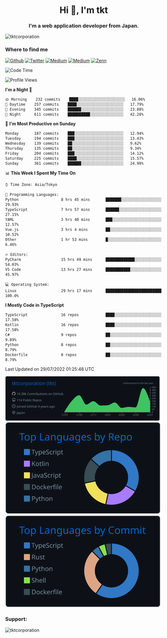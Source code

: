 <h1 align="center">Hi 👋, I'm tkt</h1>
<h3 align="center">I'm a web application developer from Japan.</h3>

<p align="left"> <img src="https://komarev.com/ghpvc/?username=tktcorporation&label=Profile%20views&color=0e75b6&style=flat" alt="tktcorporation" /> </p>

<h3>Where to find me</h3>
<p>
<a href="https://github.com/tktcorporation" target="_blank"><img alt="Github" src="https://img.shields.io/badge/GitHub-%2312100E.svg?&style=for-the-badge&logo=Github&logoColor=white" /></a>
<a href="https://twitter.com/tktcorporation" target="_blank"><img alt="Twitter" src="https://img.shields.io/badge/twitter-%231DA1F2.svg?&style=for-the-badge&logo=twitter&logoColor=white" /></a>
<a href="https://www.linkedin.com/in/tktcorporation" target="_blank"><img alt="Medium" src="https://img.shields.io/badge/linkdin-0a66c2.svg?&style=for-the-badge&logo=linkedin&logoColor=white" /></a>
<a href="https://qiita.com/tktcorporation" target="_blank"><img alt="Medium" src="https://img.shields.io/badge/qiita-55C500.svg?&style=for-the-badge&logo=qiita&logoColor=white" /></a>
<a href="https://zenn.dev/tktcorporation" target="_blank"><img alt="Zenn" src="https://img.shields.io/badge/Zenn-3EA8FF.svg?&style=for-the-badge&logo=Zenn&logoColor=white" /></a>
</p>
  
<!--START_SECTION:waka-->
![Code Time](http://img.shields.io/badge/Code%20Time-460%20hrs%2011%20mins-blue)

![Profile Views](http://img.shields.io/badge/Profile%20Views-18-blue)

**I'm a Night 🦉** 

```text
🌞 Morning    232 commits    ████░░░░░░░░░░░░░░░░░░░░░   16.06% 
🌆 Daytime    257 commits    ████░░░░░░░░░░░░░░░░░░░░░   17.79% 
🌃 Evening    345 commits    ██████░░░░░░░░░░░░░░░░░░░   23.88% 
🌙 Night      611 commits    ██████████░░░░░░░░░░░░░░░   42.28%

```
📅 **I'm Most Productive on Sunday** 

```text
Monday       187 commits    ███░░░░░░░░░░░░░░░░░░░░░░   12.94% 
Tuesday      194 commits    ███░░░░░░░░░░░░░░░░░░░░░░   13.43% 
Wednesday    139 commits    ██░░░░░░░░░░░░░░░░░░░░░░░   9.62% 
Thursday     135 commits    ██░░░░░░░░░░░░░░░░░░░░░░░   9.34% 
Friday       204 commits    ███░░░░░░░░░░░░░░░░░░░░░░   14.12% 
Saturday     225 commits    ████░░░░░░░░░░░░░░░░░░░░░   15.57% 
Sunday       361 commits    ██████░░░░░░░░░░░░░░░░░░░   24.98%

```


📊 **This Week I Spent My Time On** 

```text
⌚︎ Time Zone: Asia/Tokyo

💬 Programming Languages: 
Python                   8 hrs 45 mins       ███████░░░░░░░░░░░░░░░░░░   29.93% 
TypeScript               7 hrs 57 mins       ██████░░░░░░░░░░░░░░░░░░░   27.15% 
YAML                     3 hrs 40 mins       ███░░░░░░░░░░░░░░░░░░░░░░   12.57% 
Vue.js                   3 hrs 4 mins        ██░░░░░░░░░░░░░░░░░░░░░░░   10.52% 
Other                    1 hr 53 mins        █░░░░░░░░░░░░░░░░░░░░░░░░   6.46%

🔥 Editors: 
PyCharm                  15 hrs 49 mins      █████████████░░░░░░░░░░░░   54.03% 
VS Code                  13 hrs 27 mins      ███████████░░░░░░░░░░░░░░   45.97%

💻 Operating System: 
Linux                    29 hrs 17 mins      █████████████████████████   100.0%

```

**I Mostly Code in TypeScript** 

```text
TypeScript               16 repos            ████░░░░░░░░░░░░░░░░░░░░░   17.58% 
Kotlin                   16 repos            ████░░░░░░░░░░░░░░░░░░░░░   17.58% 
C#                       9 repos             ██░░░░░░░░░░░░░░░░░░░░░░░   9.89% 
Python                   8 repos             ██░░░░░░░░░░░░░░░░░░░░░░░   8.79% 
Dockerfile               8 repos             ██░░░░░░░░░░░░░░░░░░░░░░░   8.79%

```



 Last Updated on 29/07/2022 01:25:48 UTC
<!--END_SECTION:waka-->

[![](https://raw.githubusercontent.com/tktcorporation/tktcorporation/master/profile-summary-card-output/github_dark/0-profile-details.svg)](https://github.com/vn7n24fzkq/github-profile-summary-cards)
[![](https://raw.githubusercontent.com/tktcorporation/tktcorporation/master/profile-summary-card-output/github_dark/1-repos-per-language.svg)](https://github.com/vn7n24fzkq/github-profile-summary-cards) [![](https://raw.githubusercontent.com/tktcorporation/tktcorporation/master/profile-summary-card-output/github_dark/2-most-commit-language.svg)](https://github.com/vn7n24fzkq/github-profile-summary-cards)

<h3 align="left">Support:</h3>
<p><a href="https://www.buymeacoffee.com/tktcorporation"> <img align="left" src="https://cdn.buymeacoffee.com/buttons/v2/default-yellow.png" height="50" width="210" alt="tktcorporation" /></a></p><br><br>
